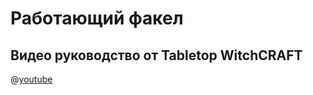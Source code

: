 # Работающий факел

## Видео руководство от Tabletop WitchCRAFT

@[youtube](https://youtu.be/y9uo13qo7Es?si=1NGFclPlrc47GheM)
